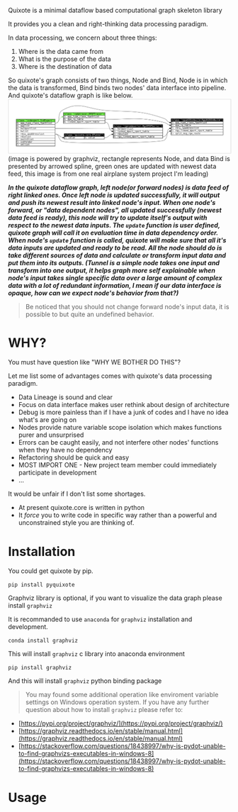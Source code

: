 Quixote is a minimal dataflow based computational graph skeleton library

It provides you a clean and right-thinking data processing paradigm.

In data processing, we concern about three things:
1. Where is the data came from
2. What is the purpose of the data
3. Where is the destination of data

So quixote's graph consists of two things, Node and Bind, Node is in which the data is transformed, Bind binds two nodes' data interface into pipeline.
And quixote's dataflow graph is like below.
![graph](image/graph.png)(image is powered by graphviz, rectangle represents Node, and data Bind is presented by arrowed spline, green ones are updated with newest data feed, this image is from one real airplane system project I'm leading)

___In the quixote dataflow graph, left node(or forward nodes) is data feed of right linked ones. Once left node is updated successfully, it will output and push its newest result into linked node's input. When one node's forward, or "data dependent nodes", all updated successfully (newest data feed is ready), this node will try to update itself's output with respect to the newest data inputs. The `update` function is user defined, quixote graph will call it on evaluation time in data dependency order. When node's `update` function is called, quixote will make sure that all it's data inputs are updated and ready to be read. All the node should do is take different sources of data and calculate or transform input data and put them into its outputs. (Tunnel is a simple node takes one input and transform into one output, it helps graph more self explainable when node's input takes single specific data over a large amount of complex data with a lot of redundant information, I mean if our data interface is opaque, how can we expect node's behavior from that?)___

> Be noticed that you should not change forward node's input data, it is possible to but quite an undefined behavior.

# WHY? 

You must have question like "WHY WE BOTHER DO THIS"?

Let me list some of advantages comes with quixote's data processing paradigm.

* Data Lineage is sound and clear
* Focus on data interface makes user rethink about design of architecture 
* Debug is more painless than if I have a junk of codes and I have no idea what's are going on
* Nodes provide nature variable scope isolation which makes functions purer and unsurprised
* Errors can be caught easily, and not interfere other nodes' functions when they have no dependency
* Refactoring should be quick and easy
* MOST IMPORT ONE - New project team member could immediately participate in development
* ...

It would be unfair if I don't list some shortages.

* At present quixote.core is written in python
* It _force_ you to write code in specific way rather than a powerful and unconstrained style you are thinking of.


# Installation

You could get quixote by pip.
``` 
pip install pyquixote
```

Graphviz library is optional, if you want to visualize the data graph please install `graphviz`

It is recommanded to use `anaconda` for `graphviz` installation and development.

```
conda install graphviz
```
This will install `graphviz` c library into anaconda environment
```
pip install graphviz
```
And this will install `graphviz` python binding package

> You may found some additional operation like enviroment variable settings on Windows operation system. If you have any further question about how to install `graphviz` please refer to:

* [https://pypi.org/project/graphviz/](https://pypi.org/project/graphviz/)
* [https://graphviz.readthedocs.io/en/stable/manual.html](https://graphviz.readthedocs.io/en/stable/manual.html)
* [https://stackoverflow.com/questions/18438997/why-is-pydot-unable-to-find-graphvizs-executables-in-windows-8](https://stackoverflow.com/questions/18438997/why-is-pydot-unable-to-find-graphvizs-executables-in-windows-8)

# Usage









